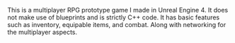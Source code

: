 This is a multiplayer RPG prototype game I made in Unreal Engine 4. 
It does not make use of blueprints and is strictly C++ code. 
It has basic features such as inventory, equipable items, and combat. Along with networking for the multiplayer aspects.
